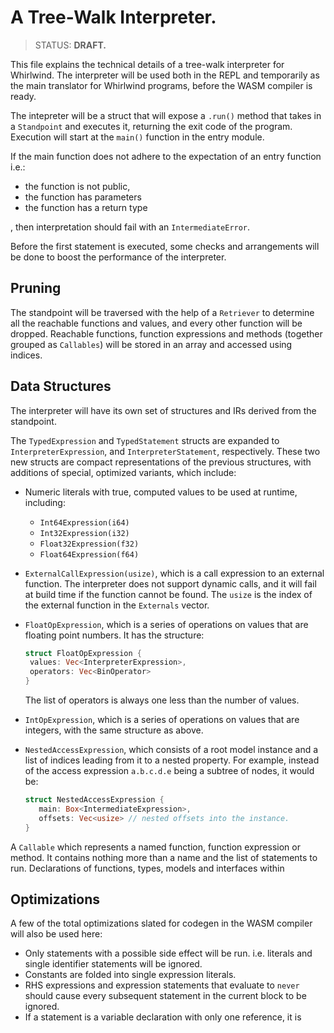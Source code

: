 # A Tree-Walk Interpreter.

> STATUS: <b>DRAFT.</b>

This file explains the technical details of a tree-walk interpreter for Whirlwind. The interpreter will be used both in the REPL and temporarily as the main translator for Whirlwind programs, before the WASM compiler is ready.

The intepreter will be a struct that will expose a `.run()` method that takes in a `Standpoint` and executes it, returning the exit code of the program. Execution will start at the `main()` function in the entry module.

If the main function does not adhere to the expectation of an entry function i.e.:

-  the function is not public,
-  the function has parameters
-  the function has a return type

, then interpretation should fail with an `IntermediateError`.

Before the first statement is executed, some checks and arrangements will be done to boost the performance of the interpreter.

## Pruning

The standpoint will be traversed with the help of a `Retriever` to determine all the reachable functions and values, and every other function will be dropped. Reachable functions, function expressions and methods (together grouped as `Callables`) will be stored in an array and accessed using indices.

## Data Structures

The interpreter will have its own set of structures and IRs derived from the standpoint.

The `TypedExpression` and `TypedStatement` structs are expanded to `InterpreterExpression`, and `InterpreterStatement`, respectively. These two new structs are compact representations of the previous structures, with additions of special, optimized variants, which include:

-  Numeric literals with true, computed values to be used at runtime, including:

   -  `Int64Expression(i64)`
   -  `Int32Expression(i32)`
   -  `Float32Expression(f32)`
   -  `Float64Expression(f64)`

-  `ExternalCallExpression(usize)`, which is a call expression to an external function. The interpreter does not support dynamic calls, and it will fail at build time if the function cannot be found. The `usize` is the index of the external function in the `Externals` vector.

-  `FloatOpExpression`, which is a series of operations on values that are floating point numbers. It has the structure:

   ```rs
   struct FloatOpExpression {
    values: Vec<InterpreterExpression>,
    operators: Vec<BinOperator>
   }
   ```

   The list of operators is always one less than the number of values.

-  `IntOpExpression`, which is a series of operations on values that are integers, with the same structure as above.

-  `NestedAccessExpression`, which consists of a root model instance and a list of indices leading from it to a nested property. For example, instead of the access expression `a.b.c.d.e` being a subtree of nodes, it would be:
   ```rs
   struct NestedAccessExpression {
      main: Box<IntermediateExpression>,
      offsets: Vec<usize> // nested offsets into the instance.
   }
   ```

A `Callable` which represents a named function, function expression or method. It contains nothing more than a name and the list of statements to run. Declarations of functions, types, models and interfaces within

## Optimizations

A few of the total optimizations slated for codegen in the WASM compiler will also be used here:

-  Only statements with a possible side effect will be run. i.e. literals and single identifier statements will be ignored.
-  Constants are folded into single expression literals.
-  RHS expressions and expression statements that evaluate to `never` should cause every subsequent statement in the current block to be ignored.
-  If a statement is a variable declaration with only one reference, it is
